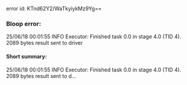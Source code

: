 error id: KTnd62Y2/WaTkyiykMz9Yg==
### Bloop error:

25/06/18 00:01:55 INFO Executor: Finished task 0.0 in stage 4.0 (TID 4). 2089 bytes result sent to driver
#### Short summary: 

25/06/18 00:01:55 INFO Executor: Finished task 0.0 in stage 4.0 (TID 4). 2089 bytes result sent to d...